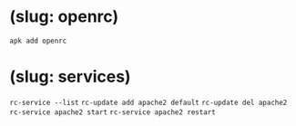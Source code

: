 # (slug: openrc)

`apk add openrc`


# (slug: services)

`rc-service --list`
`rc-update add apache2 default`
`rc-update del apache2`
`rc-service apache2 start`
`rc-service apache2 restart`
